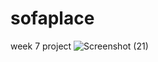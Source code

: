 # sofaplace
week 7 project
![Screenshot (21)](https://user-images.githubusercontent.com/117166437/209311124-b42cbdc9-3cac-432c-b32a-2888aad943f4.png)
